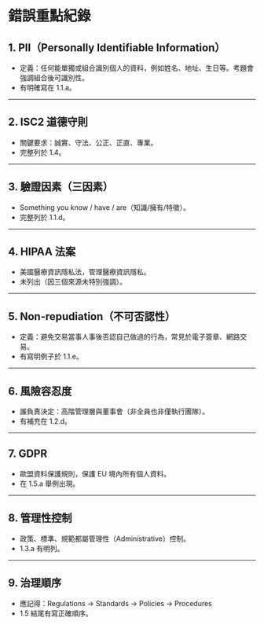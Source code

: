 # 錯誤重點紀錄

## 1. PII（Personally Identifiable Information）

- 定義：任何能單獨或組合識別個人的資料，例如姓名、地址、生日等。考題會強調組合後可識別性。
- 有明確寫在 1.1.a。

---

## 2. ISC2 道德守則

- 關鍵要求：誠實、守法、公正、正直、專業。
- 完整列於 1.4。

---

## 3. 驗證因素（三因素）

- Something you know / have / are（知識/擁有/特徵）。
- 完整列於 1.1.d。

---

## 4. HIPAA 法案

- 美國醫療資訊隱私法，管理醫療資訊隱私。
- 未列出（因三個來源未特別強調）。

---

## 5. Non-repudiation（不可否認性）

- 定義：避免交易當事人事後否認自己做過的行為，常見於電子簽章、網路交易。
- 有寫明例子於 1.1.e。

---

## 6. 風險容忍度

- 誰負責決定：高階管理層與董事會（非全員也非僅執行團隊）。
- 有補充在 1.2.d。

---

## 7. GDPR

- 歐盟資料保護規則，保護 EU 境內所有個人資料。
- 在 1.5.a 舉例出現。

---

## 8. 管理性控制

- 政策、標準、規範都屬管理性（Administrative）控制。
- 1.3.a 有明列。

---

## 9. 治理順序

- 應記得：Regulations → Standards → Policies → Procedures
- 1.5 結尾有寫正確順序。
